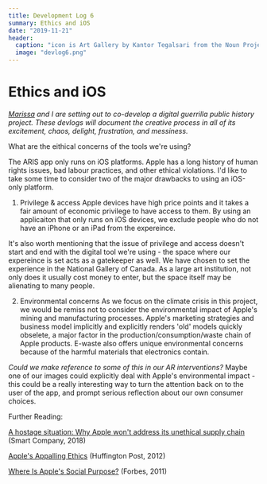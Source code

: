 ```yaml
---
title: Development Log 6
summary: Ethics and iOS 
date: "2019-11-21" 
header:
  caption: "icon is Art Gallery by Kantor Tegalsari from the Noun Project"
  image: "devlog6.png"
--- 
```

# Ethics and iOS 
*[Marissa](https://marissafoley.netlify.com/) and I are setting out to co-develop a digital guerrilla public history project. These devlogs will document the creative process in all of its excitement, chaos, delight, frustration, and messiness.*

What are the eithical concerns of the tools we're using?

The ARIS app only runs on iOS platforms. Apple has a long history of human rights issues, bad labour practices, and other ethical violations. I'd like to take some time to consider two of the major drawbacks to using an iOS-only platform. 

1) Privilege & access 
Apple devices have high price points and it takes a fair amount of economic privilege to have access to them. By using an applicaiton that only runs on iOS devices, we exclude people who do not have an iPhone or an iPad from the expereince. 

It's also worth mentioning that the issue of privilege and access doesn't start and end with the digital tool we're using - the space where our expereince is set acts as a gatekeeper as well. We have chosen to set the experience in the National Gallery of Canada. As a large art institution, not only does it usually cost money to enter, but the space itself may be alienating to many people. 


2) Environmental concerns
As we focus on the climate crisis in this project, we would be remiss not to consider the environmental impact of Apple's mining and manufacturing processes. Apple's marketing strategies and business model implicitly and explicitly renders 'old' models quickly obselete, a major factor in the production/consumption/waste chain of Apple products. E-waste also offers unique environmental concerns because of the harmful materials that electronics contain.  

*Could we make reference to some of this in our AR interventions?* 
    Maybe one of our images could explicitly deal with Apple's environmental impact - this could be a really interesting way to turn the attention back on to the user of the app, and prompt serious reflection about our own consumer choices. 

Further Reading:

[A hostage situation: Why Apple won't address its unethical supply chain](https://www.smartcompany.com.au/industries/information-technology/a-hostage-situation-why-apple-wont-address-its-unethical-supply-chain/) (Smart Company, 2018)

[Apple's Appalling Ethics](https://www.huffpost.com/entry/apples-appalling-ethics_b_1651264) (Huffington Post, 2012)

[Where Is Apple's Social Purpose?](https://www.forbes.com/sites/csr/2011/08/12/where-is-apples-social-purpose/#73eaa342499d) (Forbes, 2011)
